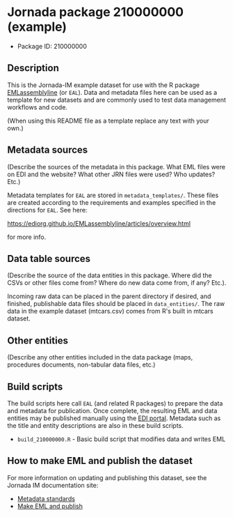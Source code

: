# Jornada package 210000000 (example)

* Package ID: 210000000

## Description

This is the Jornada-IM example dataset for use with the R package [EMLassemblyline](https://ediorg.github.io/EMLassemblyline/) (or `EAL`). Data and metadata files here can be used as a template for new datasets and are commonly used to test data management workflows and code.

(When using this README file as a template replace any text with your own.)

## Metadata sources

(Describe the sources of the metadata in this package. What EML files were
on EDI and the website? What other JRN files were used? Who updates? Etc.)

Metadata templates for `EAL` are stored in `metadata_templates/`. These files are created according to the requirements and examples specified in the directions for `EAL`. See here:

<https://ediorg.github.io/EMLassemblyline/articles/overview.html>

for more info.

## Data table sources

(Describe the source of the data entities in this package. Where did the 
CSVs or other files come from? Where do new data come from, if any? Etc.).

Incoming raw data can be placed in the parent directory if desired, and finished, publishable data files should be placed in `data_entities/`. The raw data in the example dataset (mtcars.csv) comes from R's built in mtcars dataset.

## Other entities

(Describe any other entities included in the data package (maps, procedures 
documents, non-tabular data files, etc.)


## Build scripts

The build scripts here call `EAL` (and related R packages) to prepare the data and metadata for publication. Once complete, the resulting EML and data entities may be published manually using the [EDI portal](https://portal-s.edirepository.org). Metadata such as the title and entity descriptions are also in these build scripts.

* `build_210000000.R` - Basic build script that modifies data and writes EML 


## How to make EML and publish the dataset

For more information on updating and publishing this dataset, see the Jornada IM documentation site:

* [Metadata standards](https://jornada-im.github.io/documentation/jornada_metadata_standards.html)
* [Make EML and publish](https://jornada-im.github.io/documentation/makeEML_emlassemblyline.html)
